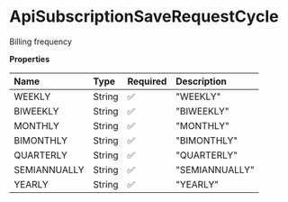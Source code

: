 # ApiSubscriptionSaveRequestCycle

Billing frequency

**Properties**

| Name         | Type   | Required | Description    |
| :----------- | :----- | :------- | :------------- |
| WEEKLY       | String | ✅       | "WEEKLY"       |
| BIWEEKLY     | String | ✅       | "BIWEEKLY"     |
| MONTHLY      | String | ✅       | "MONTHLY"      |
| BIMONTHLY    | String | ✅       | "BIMONTHLY"    |
| QUARTERLY    | String | ✅       | "QUARTERLY"    |
| SEMIANNUALLY | String | ✅       | "SEMIANNUALLY" |
| YEARLY       | String | ✅       | "YEARLY"       |

<!-- This file was generated by liblab | https://liblab.com/ -->
